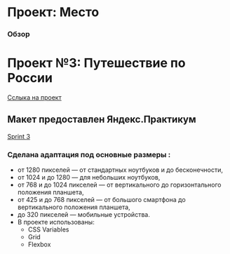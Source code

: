 # Проект: Место

### Обзор

# Проект №3: Путешествие по России

[Сслыка на проект](https://lankkari666.github.io/mesto-project/index.html)

## Макет предоставлен Яндекс.Практикум
[Sprint 3](https://www.figma.com/file/l2TUqLj7rK8R3lcRV5aM4v/JavaScript.-Sprint-4-Copy)

### Сделана адаптация под основные размеры :
* от 1280 пикселей — от стандартных ноутбуков и до бесконечности,
* от 1024 и до 1280 — для небольших ноутбуков,
* от 768 и до 1024 пикселей — от вертикального до горизонтального положения планшета,
* от 425 и до 768 пикселей — от большого смартфона до вертикального положения планшета,
* до 320 пикселей — мобильные устройства.
* В проекте использованы:
 	- CSS Variables
 	- Grid
	- Flexbox
